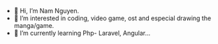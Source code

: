 - 👋 Hi, I’m Nam Nguyen.
- 👀 I’m interested in coding, video game, ost and especial drawing the manga/game. 
- 🌱 I’m currently learning Php- Laravel, Angular...





<!---
namtiennguyen97/namtiennguyen97 is a ✨ special ✨ repository because its `README.md` (this file) appears on your GitHub profile.
You can click the Preview link to take a look at your changes.

he ridiculous thing that i always put my year of birth in every social account name and even github just because all of my first name or my full name
always got taken. @@ i hate that but i have no choice.

- 📫 This is my github, and the more way to contact me: Gmail toilanam97@gmail.com.

Did u see my avatar? yea it is my painting with only 1 my finger on mobile with random mood- The painting about my character in game. I know this is not something to proud of, and the entire that draw is not good at all, but i just want to tell u my hobbies ^^.
--->
